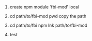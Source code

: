 1. create npm module 'fbi-mod' local

1. cd path/to/fbi-mod
  pwd
  copy the path

1. cd path/to/fbi
  npm lnk path/to/fbi-mod

1. test